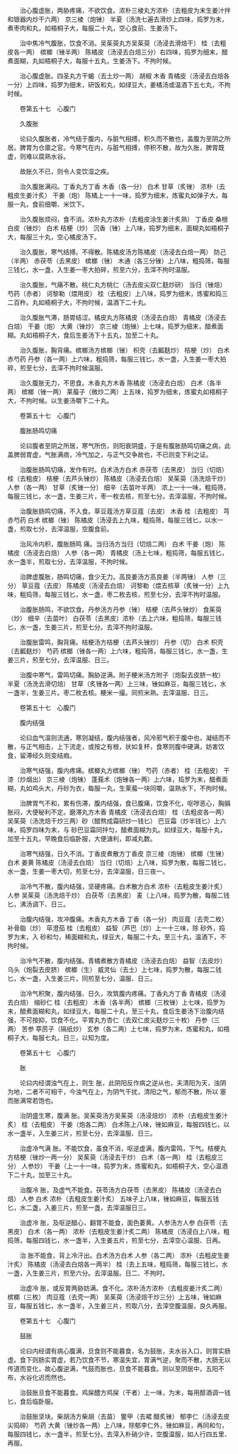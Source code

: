 <!-- { "loadSidebar": true } -->
　　治心腹虚胀，两胁疼痛，不欲饮食。浓朴三棱丸方浓朴（去粗皮为末生姜汁拌和银器内炒干六两） 京三棱（炮锉） 半夏（汤洗七遍去滑炒上四味，捣罗为末，煮枣肉和丸，如梧桐子大，每服二十丸，空心食前、生姜汤下。

　　治中焦冷气腹胀，饮食不消。吴茱萸丸方吴茱萸（汤浸去滑焙干） 桂（去粗皮各一两） 槟榔（锉半两） 陈橘皮（汤浸去白焙三分）右四味，捣罗为细末，醋煮面糊，丸如梧桐子大，每服十五丸，生姜汤下。不拘时候。

　　治心腹虚胀。四圣丸方干蝎（去土炒一两） 胡椒 木香 青橘皮（汤浸去白焙各一分）上四味，捣罗为细末，研饭和丸，如绿豆大，姜橘汤或温酒下五七丸，不拘时候。

　　卷第五十七　心腹门

　　久腹胀

　　论曰久腹胀者，冷气结于腹内，与脏气相搏，积久而不散也，盖腹为至阴之所居。脾胃为仓廪之官。今寒气在内，与脏气相搏，停积不散，故为久胀，脾胃既虚，则难以腐熟水谷。

　　故胀久不已，则令人变饮湿之疾。

　　治久腹胀满闷。丁香丸方丁香 木香（各一分） 白术 甘草（炙锉） 浓朴（去粗皮生姜汁炙） 干姜（炮） 陈橘上一十一味，捣罗为细末，炼蜜丸如弹子大，每服一丸，食前细嚼、米饮下。

　　治久腹胀烦闷，食不消。浓朴丸方浓朴（去粗皮涂生姜汁炙熟） 丁香皮 桑根白皮（锉炒） 白术 桔梗（炒） 沉香（锉）上八味，捣罗为细末，面糊丸如梧桐子大，每服三十丸，空心橘皮汤下。

　　治久腹胀，寒气结搏。不得散。陈橘皮汤方陈橘皮（汤浸去白焙一两） 防己（半两） 赤茯苓（去黑皮） 槟榔（锉） 木通（各三分锉）上八味，粗捣筛，每服三钱匕，水一盏，入生姜一枣大拍碎，煎至六分，去滓不拘时温服。

　　治久腹胀，气痛不散。桃仁丸方桃仁（汤去皮尖双仁麸炒研） 当归（锉焙） 芍药（赤者） 诃黎勒（煨用皮） 桂（去粗皮）上八味，捣罗为细末，炼蜜和捣三二百杵。丸如梧桐子大，不拘时候，温酒下二十丸。

　　治久腹胀气滞，肠胃结涩。橘皮丸方陈橘皮（汤浸去白焙） 青橘皮（汤浸去白焙） 干姜（炮） 大黄（锉炒） 京三棱（炮锉）上七味，捣罗为细末，醋煮面糊。丸如梧桐子大，食后生姜汤下十五丸，加至二十丸。

　　治久腹胀，胸背痛。槟榔汤方槟榔（锉） 枳壳（去瓤麸炒） 桔梗（炒） 白术 赤芍药 丹参（各一两）上六味，粗捣筛，每服三钱匕，水一盏，入生姜一枣大拍碎，煎至七分，去滓不拘时候温服。

　　治久腹胀无力，不思食。木香丸方木香 陈橘皮（汤浸去白焙） 白术（各半两） 槟榔（锉一两） 莱菔子（微炒二两）上五味，捣罗为细末，炼蜜丸如梧桐子大，不拘时候。以生姜汤嚼下二十丸。

　　卷第五十七　心腹门

　　腹胀肠鸣切痛

　　论曰腹者至阴之所居，寒气所伤，则阳衰阴盛，于是有腹胀肠鸣切痛之病，此盖脾弱胃虚，气胀满痞，冷气加之，与正气交争故也，不已则变下利之证。

　　治腹胀肠鸣切痛，发作有时。白术汤方白术 赤茯苓（去黑皮） 当归（切焙） 桂（去粗皮） 桔梗（去芦头锉炒） 陈橘皮（汤浸去白焙） 吴茱萸（汤洗焙干炒） 人参（各一两） 甘草（炙锉一分） 细辛（去苗叶半两） 浓上一十一味，粗捣筛，每服三钱匕，水一盏，生姜三片，枣一枚去核，煎至七分。去滓温服，不拘时候。

　　治腹胀肠鸣切痛，不入食。草豆蔻汤方草豆蔻（去皮） 木香 桂（去粗皮） 芎 赤芍药 白术 槟榔（锉） 陈橘皮（汤浸去上九味，粗捣筛，每服三钱匕，以水一盏，煎取七分，去滓温服，空腹食前。

　　治风冷内积，腹胀肠鸣 痛。当归汤方当归（切焙二两） 白术 干姜（炮） 陈橘皮（汤浸去白焙） 人参（各一两） 青橘皮（汤上七味，粗捣筛，每服五钱匕，水一盏半，煎取七分，去滓温服，不拘时候。

　　治脾虚腹胀，肠鸣切痛，食少无力。高良姜汤方高良姜（半两锉） 人参（三分） 草豆蔻（去皮） 陈橘皮（汤浸去白焙） 诃黎勒（煨去核草（炙锉一分）上九味，粗捣筛，每服三钱匕，水一盏，枣二枚去核，煎至七分，去滓不拘时温服。

　　治腹胀肠鸣，不欲饮食。丹参汤方丹参（锉） 桔梗（去芦头锉炒） 食茱萸（炒） 细辛（去苗叶） 白茯苓（去黑皮）浓朴（去上六味，粗捣筛，每服三钱匕，水一盏，生姜三片，煎至七分。去滓不拘时温服。

　　治腹胀雷鸣，胸背痛。桔梗汤方桔梗（去芦头锉炒） 丹参（切） 白术 枳壳（去瓤麸炒） 芍药 槟榔（锉各一两）上六味，粗捣筛，每服三钱匕，水一盏，生姜三片，煎至七分，去滓温服、日三。

　　治腹中寒气，雷鸣切痛。胸胁逆满。附子粳米汤方附子（炮裂去皮脐一枚） 半夏（汤洗去滑切焙） 甘草（炙锉各一两）上三味，锉如麻豆，每服三钱匕，水一盏半，生姜三片。枣二枚去核。粳米一撮。同煎米熟。去滓温服、日三。

　　卷第五十七　心腹门

　　腹内结强

　　论曰血气温则流通，寒则凝结，腹内结强者，风冷邪气积于腹中也，凝结而不散，与正气相击，上下流走，或按之有根，状如复杯，食寒则腹中硬满，妨害饮食，留滞经久则变结瘕。

　　治寒气结强，腹内疼痛。槟榔丸方槟榔（锉） 芍药（赤者） 桂（去粗皮） 干漆（炒烟出） 京三棱（炮锉） 蓬莪术（炮锉各一两）上六味，捣罗为末，醋煮面糊，丸如鸡头大，丹砂为衣，每服一丸，生莱菔一块同嚼，温熟水下，不拘时候。

　　治脾胃气不和，累有伤滞，腹内结强，食已腹痛，饮食不化，呕哕恶心，胸膈胀闷，大便秘利不定。磨滞丸方木香 青橘皮（汤浸去白焙） 桂（去粗皮各一两） 吴茱萸（汤洗焙干炒三两）砂（醋熬成霜研炒一钱匕） 巴豆霜（炒半钱匕）上六味，捣罗四味为末，与 砂巴豆霜同拌匀，醋煮面糊为丸。如绿豆大，每服十丸，加至十五丸，早晚食后临卧服，大便溏利，即减丸数。

　　治寒气结强，日久不消。丁香皮煮散方丁香皮 京三棱（炮锉） 槟榔（生锉） 白术 姜黄 陈橘皮（汤浸去白焙） 当归（切焙）上八味，捣罗为散，每服二钱匕，水一盏，生姜一枣大切，煎至七分，去滓温服，日三夜一。

　　治冷气不散，腹内结强，坚硬疼痛。白术散方白术 浓朴（去粗皮生姜汁炙） 人参 吴茱萸（汤洗焙干炒） 白茯苓（去黑皮） 麦（上八味，捣罗为散，每服二钱匕，沸汤调下、日三。

　　治腹内结强，攻冲腹痛。木香丸方木香 丁香（各一分） 肉豆蔻（去壳二枚） 补骨脂（炒） 荜澄茄 桂（去粗皮） 益智（芦巴（炒）上一十三味，除 砂外，捣罗为末，入 砂和匀，稀面糊和丸，绿豆大，每服二十丸，至三十丸，温酒下，不拘时候。

　　治冷气不散，腹内结强。青橘煮散方青橘皮（汤浸去白焙） 益智（去皮炒） 乌头（炮裂去皮脐） 槟榔（生） 威灵仙（去土）上七味，捣罗为散，每服二钱匕，水一盏，入生姜三片，同煎至七分，温服、日三。

　　治冷气积聚，腹内结强、日久，攻筑腹内疼痛。丁香丸方丁香 青橘皮（汤浸去白焙） 缩砂仁 桂（去粗皮） 木香（各半两） 槟榔（三枚锉）上七味，捣罗为末，醋煮面糊和丸，如绿豆大，每服二十丸，至三十丸，食后生姜汤下治腹内结强，不可按抑，饮食不化。平胃丸方杏仁（去双仁皮尖麸炒三十枚） 丹参（三两） 苦参 葶苈子（隔纸炒） 玄参（各二两）上七味，捣罗为末，炼蜜和丸，如梧桐子大，每服七丸，日三，以知为度。

　　卷第五十七　心腹门

　　胀

　　论曰内经谓浊气在上，则生 胀，此阴阳反作病之逆从也，夫清阳为天，浊阴为地，二者不可相干，今浊气在上，为阴气干扰，清阳之气，郁而不散，所以 塞而胀满常若饱也。

　　治阴盛生寒，腹满 胀。吴茱萸汤方吴茱萸（汤浸焙炒） 浓朴（去粗皮生姜汁炙） 桂（去粗皮） 干姜（炮各二两） 白术陈上八味，锉如麻豆，每服四钱匕，以水一盏半，入生姜三片，煎至七分，去滓温服、日三。

　　治虚冷气满 胀。不能饮食，虽食不消，呕逆虚满，腹内雷鸣，下气。桔梗丸方桔梗（锉炒一两一分） 吴茱萸（汤浸去干炒） 白术（各一两） 桂（去粗皮三分） 人参炒） 干姜（上一十一味，捣罗为末，炼蜜和丸，如梧桐子大，空心温酒下二十丸，加至三十丸。

　　治腹冷 胀，及虚气不能食。茯苓汤方白茯苓（去黑皮） 陈橘皮（汤浸去白焙） 人参 白术 浓朴（去粗皮生姜汁炙） 五味子上八味，锉如麻豆，每服五钱匕，水二盏，入姜三片，煎至一盏，去滓温服日三。

　　治虚冷 胀，及呕逆醋心，翻胃不能食，面色萎黄。人参汤方人参 白茯苓（去黑皮） 白术（各一两） 浓朴（去粗皮生姜汁炙二两） 陈橘皮（汤浸白上八味，粗捣筛，每服四钱匕，水一盏半，入生姜五片，煎至七分，去滓空心温服、日再。

　　治 胀不能食，背上冷汗出。白术汤方白术 人参（各二两） 浓朴（去粗皮生姜汁炙） 陈橘皮（汤浸去白焙各一两半） 桂（去上五味，粗捣筛，每服三钱匕，水一盏，入生姜三片，煎至六分。去滓温服。日二、不拘时。

　　治虚冷 胀，或反胃两胁妨满。食不化。浓朴汤方浓朴（去粗皮姜汁炙二两） 槟榔（三枚） 肉豆蔻（去壳一两） 吴茱萸（汤浸焙干炒三分）上五味，锉如麻豆，每服五钱匕，水一盏半，入生姜三片，煎取八分，去滓空腹温服，良久再服。

　　卷第五十七　心腹门

　　鼓胀

　　论曰内经谓有病心腹满，旦食则不能暮食，名为鼓胀，夫水谷入口，则胃实肠虚。食下则肠实胃虚，若乃饮食不节，寒温失宜，胃满气逆，聚而不散，大肠无以传道而变化，故心腹逆满，气鼓而胀也，旦食不能暮食。则以至阴居中，五阳不布，水谷化迟而然也。

　　治鼓胀旦食不能暮食。鸡屎醴方鸡屎（干者）上一味，为末，每用醇酒调一钱匕，食后临卧服。

　　治鼓胀坚块。柴胡汤方柴胡（去苗） 鳖甲（去裙 醋炙锉） 郁李仁（汤浸去皮尖捣碎） 芍药 大黄（锉炒各一两）上八味，除郁李仁外，锉如麻豆，再同和匀，每服四钱匕，水一盏半，煎至七分。去滓入朴硝少许，空腹温服，如人行四五里、再服。


